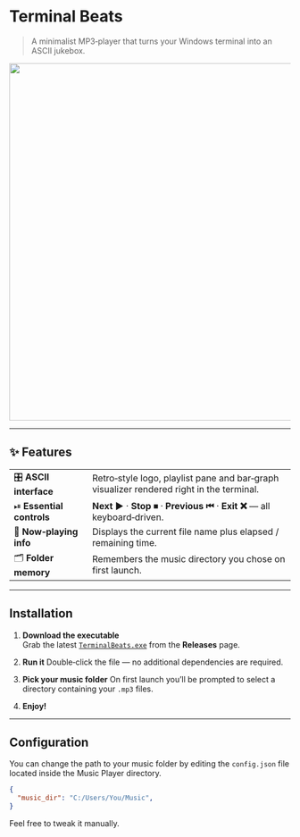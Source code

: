 # Terminal Beats

> A minimalist MP3‑player that turns your Windows terminal into an ASCII jukebox.

<p align="center">
  <img src="https://github.com/RomFuture/mp-inTerminal/releases/download/ReadmeTag/0713.gif" width="640"/>
</p>

---

## ✨ Features

| | |
|---|---|
| 🎛 **ASCII interface** | Retro‑style logo, playlist pane and bar‑graph visualizer rendered right in the terminal. |
| ⏯ **Essential controls** | **Next ▶️** · **Stop ⏹** · **Previous ⏮** · **Exit ❌** — all keyboard‑driven. |
| 📜 **Now‑playing info** | Displays the current file name plus elapsed / remaining time. |
| 🗂 **Folder memory** | Remembers the music directory you chose on first launch. |

---

## Installation

1. **Download the executable**  
   Grab the latest [`TerminalBeats.exe`](https://github.com/RomFuture/mp-inTerminal/releases/download/ReadmeTag/TerminalBeats.exe) from the **Releases** page.

2. **Run it**  Double‑click the file — no additional dependencies are required.

3. **Pick your music folder**  On first launch you’ll be prompted to select a directory containing your `.mp3` files.  

4. **Enjoy!**  

---

## Configuration
You can change the path to your music folder by editing the `config.json` file located inside the Music Player directory.

```json
{
  "music_dir": "C:/Users/You/Music",
}
```

Feel free to tweak it manually.
